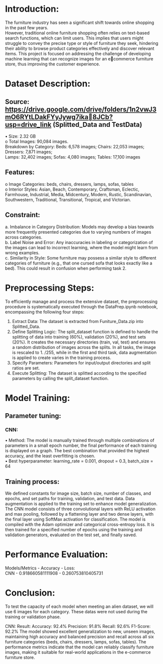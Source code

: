 # Introduction:  
 
The furniture industry has seen a significant shift towards online shopping in the past few years.   
However, traditional online furniture shopping often relies on text-based search functions, which can limit 
users. This implies that users might struggle to convey the precise type or style of furniture they seek, 
hindering their ability to browse product categories effectively and discover relevant items. This project is 
focused on addressing the challenge of developing machine learning that can recognize images for an ecommerce furniture store, thus improving the customer experience.  

# Dataset Description:


## Source: https://drive.google.com/drive/folders/1n2vwJ3mO6RYtLDakFYyJywg7ika8JCb?usp=drive_link (Splitted_Data and TestData)  
• Size: 2.32 GB  
o Total Images: 90,084 images.  
Breakdown by Category: Beds: 6,578 images; Chairs: 22,053 images; Dressers: 7,871 images;   
Lamps: 32,402 images; Sofas: 4,080 images; Tables: 17,100 images  
  
## Features:   
o Image Categories: beds, chairs, dressers, lamps, sofas, tables  
o Interior Styles: Asian, Beach, Contemporary, Craftsman, Eclectic, Farmhouse, 
Industrial, Media, Midcentury, Modern, Rustic, Scandinavian, Southwestern, Traditional, 
Transitional, Tropical, and Victorian.  
  
## Constraint:    
a. Imbalance in Category Distribution: Models may develop a bias towards more 
frequently presented categories due to varying numbers of images across categories.   
b. Label Noise and Error: Any inaccuracies in labeling or categorization of the images can 
lead to incorrect learning, where the model might learn from wrong examples.  
c. Similarity in Style: Some furniture may possess a similar style to different categories of
furniture (e.g., that one cursed sofa that looks exactly like a bed). This could result in 
confusion when performing task 2.   
  
# Preprocessing Steps:  
To efficiently manage and process the extensive dataset, the preprocessing procedure is systematically 
executed through the DataPrep.ipynb notebook, encompassing the following four steps:  

1. Extract Data: The dataset is extracted from Funiture_Data.zip into Splitted_Data.  
2. Define Splitting Logic: The split_dataset function is defined to handle the splitting of data into 
training (60%), validation (20%), and test sets (20%). It creates the necessary directories (train, 
val, test) and ensures a random distribution of images across the splits. In all tasks, the image is 
rescaled to 1. /255, while in the first and third task, data augmentation is applied to create varies 
in the training process.  
3. Specify Parameters: Parameters for input/output directories and split ratios are set.  
4. Execute Splitting: The dataset is splitted according to the specified parameters by calling the 
split_dataset function.  

# Model Training:

## Parameter tuning:  
### CNN: 
• Method: The model is manually trained through multiple combinations of parameters in a small 
epoch number, the final performance of each training is displayed on a graph. The best 
combination that provided the highest accuracy, and the least overfitting is chosen.    
• Best hyperparameter: learning_rate = 0.001, dropout = 0.3, batch_size = 64  

## Training process:   
We defined constants for image size, batch size, number of classes, and epochs, 
and set paths for training, validation, and test data. Data augmentation is applied to the training 
set to enhance model generalization. The CNN model consists of three convolutional layers with 
ReLU activation and max pooling, followed by a flattening layer and two dense layers, with the 
final layer using SoftMax activation for classification. The model is compiled with the Adam 
optimizer and categorical cross-entropy loss. It is then trained for a specified number of epochs 
using the training and validation generators, evaluated on the test set, and finally saved.   

# Performance Evaluation:  
Models/Metrics - Accuracy - Loss:  
CNN - 0.918660581111908 - 0.260753810405731  

# Conclusion:  
To test the capacity of each model when meeting an alien dataset, we will use 6 images for each 
category. These datas were not used during the training or validation phase.  
  
CNN: Result: Accuracy: 92.4% Precision: 91.8% Recall: 92.6% F1-Score: 92.2%
The model showed excellent generalization to new, unseen images, maintaining high accuracy and 
balanced precision and recall across all six furniture categories (beds, chairs, dressers, lamps, sofas, 
tables). The performance metrics indicate that the model can reliably classify furniture images, making 
it suitable for real-world applications in the e-commerce furniture store.  
